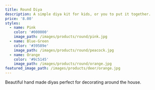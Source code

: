 ```yaml
---
title: Round Diya
description: A simple diya kit for kids, or you to put it together.
price: '8.00'
styles:
  - name: Pink
    color: '#000000'
    image_path: /images/products/round/pink.jpg
  - name: Blue-Green
    color: '#39589e'
    image_path: /images/products/round/peacock.jpg
  - name: Orange
    color: '#9c5145'
    image_path: /images/products/round/orange.jpg
featured_image_path: /images/products/deer/orange.jpg
---
```


Beautiful hand made diyas perfect for decorating around the house.
